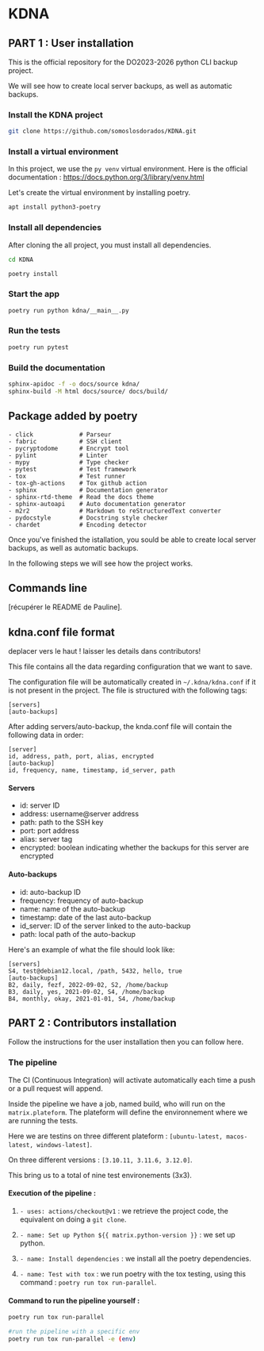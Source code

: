 # KDNA

## PART 1 : User installation

This is the official repository for the DO2023-2026 python CLI backup project.

We will see how to create local server backups, as well as automatic backups.

### Install the KDNA project
```bash
git clone https://github.com/somoslosdorados/KDNA.git
```

### Install a virtual environment
In this project, we use the `py venv` virtual environment. Here is the official documentation : https://docs.python.org/3/library/venv.html

Let's create the virtual environment by installing poetry.
```bash
apt install python3-poetry 
```

### Install all dependencies
After cloning the all project, you must install all dependencies.
```bash
cd KDNA
```
```bash
poetry install
```

### Start the app

```bash
poetry run python kdna/__main__.py
```

### Run the tests

```bash
poetry run pytest
```

### Build the documentation

```bash
sphinx-apidoc -f -o docs/source kdna/
sphinx-build -M html docs/source/ docs/build/
```

## Package added by poetry

    - click             # Parseur
    - fabric            # SSH client
    - pycryptodome      # Encrypt tool
    - pylint            # Linter
    - mypy              # Type checker
    - pytest            # Test framework
    - tox               # Test runner
    - tox-gh-actions    # Tox github action
    - sphinx            # Documentation generator
    - sphinx-rtd-theme  # Read the docs theme
    - sphinx-autoapi    # Auto documentation generator
    - m2r2              # Markdown to reStructuredText converter
    - pydocstyle        # Docstring style checker
    - chardet           # Encoding detector

Once you've finished the istallation, you sould be able to create local server backups, as well as automatic backups. 

In the following steps we will see how the project works. 

## Commands line
[récupérer le README de Pauline].

## kdna.conf file format
deplacer vers le haut ! laisser les details dans contributors!

This file contains all the data regarding configuration that we want to save.

The configuration file will be automatically created in `~/.kdna/kdna.conf` if it is not present in the project. The file is structured with the following tags:

```
[servers]
[auto-backups]
```

After adding servers/auto-backup, the knda.conf file will contain the following data in order:

```
[server]
id, address, path, port, alias, encrypted
[auto-backup]
id, frequency, name, timestamp, id_server, path
```

#### Servers
- id: server ID
- address: username@server address
- path: path to the SSH key
- port: port address
- alias: server tag
- encrypted: boolean indicating whether the backups for this server are encrypted

#### Auto-backups
- id: auto-backup ID
- frequency: frequency of auto-backup
- name: name of the auto-backup
- timestamp: date of the last auto-backup
- id_server: ID of the server linked to the auto-backup
- path: local path of the auto-backup

Here's an example of what the file should look like:

```
[servers]
S4, test@debian12.local, /path, 5432, hello, true
[auto-backups]
B2, daily, fezf, 2022-09-02, S2, /home/backup
B3, daily, yes, 2021-09-02, S4, /home/backup
B4, monthly, okay, 2021-01-01, S4, /home/backup
```

## PART 2 : Contributors installation

Follow the instructions for the user installation then you can follow here. 

### The pipeline
The CI (Continuous Integration) will activate automatically each time a push or a pull request will append. 

Inside the pipeline we have a job, named build, who will run on the `matrix.plateform`. 
The plateform will define the environnement where we are running the tests.

Here we are testins on three different plateform :
`[ubuntu-latest, macos-latest, windows-latest]`.

On three different versions : `[3.10.11, 3.11.6, 3.12.0]`. 

This bring us to a total of nine test environements (3x3). 

#### Execution of the pipeline : 

1. `- uses: actions/checkout@v1` : we retrieve the project code, the equivalent on doing a `git clone`.

2. `- name: Set up Python ${{ matrix.python-version }}` : we set up python. 

3. `- name: Install dependencies` : we install all the poetry dependencies.

4. `- name: Test with tox` : we run poetry with the tox testing, using this command : `poetry run tox run-parallel`.


#### Command to run the pipeline yourself : 

```bash
poetry run tox run-parallel
```

```bash
#run the pipeline with a specific env
poetry run tox run-parallel -e (env)
```